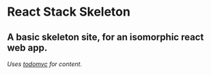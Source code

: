 # React Stack Skeleton
## A basic skeleton site, for an isomorphic react web app.

*Uses [todomvc](http://todomvc.com/) for content.*
